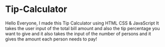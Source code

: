 ﻿# Tip-Calculator
Hello Everyone, I made this Tip Calculator using HTML CSS & JavaScript
It takes the user input of the total bill amount and also the tip percentage you want to give and it also takes the input of the number of persons
and it gives the amount each person needs to pay!
